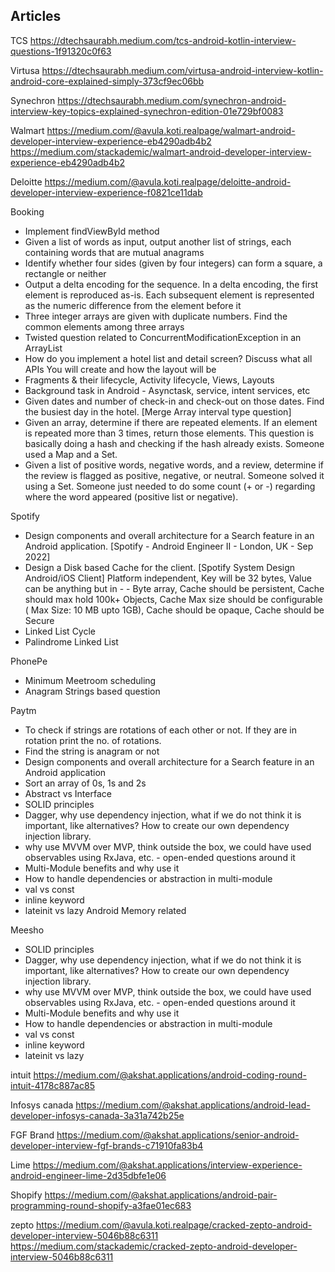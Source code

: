 ## Articles

TCS 
https://dtechsaurabh.medium.com/tcs-android-kotlin-interview-questions-1f91320c0f63

Virtusa
https://dtechsaurabh.medium.com/virtusa-android-interview-kotlin-android-core-explained-simply-373cf9ec06bb

Synechron
https://dtechsaurabh.medium.com/synechron-android-interview-key-topics-explained-synechron-edition-01e729bf0083

Walmart
https://medium.com/@avula.koti.realpage/walmart-android-developer-interview-experience-eb4290adb4b2
https://medium.com/stackademic/walmart-android-developer-interview-experience-eb4290adb4b2

Deloitte
https://medium.com/@avula.koti.realpage/deloitte-android-developer-interview-experience-f0821ce11dab

Booking
- Implement findViewById method
- Given a list of words as input, output another list of strings, each containing words that are mutual anagrams
- Identify whether four sides (given by four integers) can form a square, a rectangle or neither
- Output a delta encoding for the sequence. In a delta encoding, the first element is reproduced as-is. Each subsequent element is represented as the numeric difference from the element before it
- Three integer arrays are given with duplicate numbers. Find the common elements among three arrays
- Twisted question related to ConcurrentModificationException in an ArrayList
- How do you implement a hotel list and detail screen? Discuss what all APIs You will create and how the layout will be
- Fragments & their lifecycle, Activity lifecycle, Views, Layouts
- Background task in Android - Asynctask, service, intent services, etc
- Given dates and number of check-in and check-out on those dates. Find the busiest day in the hotel. [Merge Array interval type question]
- Given an array, determine if there are repeated elements. If an element is repeated more than 3 times, return those elements. This question is basically doing a hash and checking if the hash already exists. Someone used a Map and a Set.
- Given a list of positive words, negative words, and a review, determine if the review is flagged as positive, negative, or neutral. Someone solved it using a Set. Someone just needed to do some count (+ or -) regarding where the word appeared (positive list or negative).

Spotify
- Design components and overall architecture for a Search feature in an Android application. [Spotify - Android Engineer II - London, UK - Sep 2022]
- Design a Disk based Cache for the client. [Spotify System Design Android/iOS Client] Platform independent, Key will be 32 bytes, Value can be anything but in - - Byte array, Cache should be persistent, Cache should max hold 100k+ Objects, Cache Max size should be configurable ( Max Size: 10 MB upto 1GB), Cache should be opaque, Cache should be Secure
- Linked List Cycle
- Palindrome Linked List

PhonePe
- Minimum Meetroom scheduling
- Anagram Strings based question

Paytm
- To check if strings are rotations of each other or not. If they are in rotation print the no. of rotations.
- Find the string is anagram or not
- Design components and overall architecture for a Search feature in an Android application
- Sort an array of 0s, 1s and 2s
- Abstract vs Interface
- SOLID principles
- Dagger, why use dependency injection, what if we do not think it is important, like alternatives? How to create our own dependency injection library.
- why use MVVM over MVP, think outside the box, we could have used observables using RxJava, etc. - open-ended questions around it
- Multi-Module benefits and why use it
- How to handle dependencies or abstraction in multi-module
- val vs const
- inline keyword
- lateinit vs lazy Android Memory related

Meesho
- SOLID principles
- Dagger, why use dependency injection, what if we do not think it is important, like alternatives? How to create our own dependency injection library.
- why use MVVM over MVP, think outside the box, we could have used observables using RxJava, etc. - open-ended questions around it
- Multi-Module benefits and why use it
- How to handle dependencies or abstraction in multi-module
- val vs const
- inline keyword
- lateinit vs lazy

intuit
https://medium.com/@akshat.applications/android-coding-round-intuit-4178c887ac85


Infosys canada 
https://medium.com/@akshat.applications/android-lead-developer-infosys-canada-3a31a742b25e

FGF Brand
https://medium.com/@akshat.applications/senior-android-developer-interview-fgf-brands-c71910fa83b4

Lime
https://medium.com/@akshat.applications/interview-experience-android-engineer-lime-2d35dbfe1e06

Shopify 
https://medium.com/@akshat.applications/android-pair-programming-round-shopify-a3fae01ec683

zepto
https://medium.com/@avula.koti.realpage/cracked-zepto-android-developer-interview-5046b88c6311
https://medium.com/stackademic/cracked-zepto-android-developer-interview-5046b88c6311

